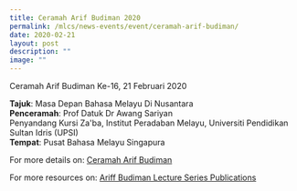 ```yaml
---
title: Ceramah Arif Budiman 2020
permalink: /mlcs/news-events/event/ceramah-arif-budiman/
date: 2020-02-21
layout: post
description: ""
image: ""
---
```

Ceramah Arif Budiman Ke-16, 21 Februari 2020  
  
**Tajuk**: Masa Depan Bahasa Melayu Di Nusantara  
**Penceramah**: Prof Datuk Dr Awang Sariyan  
Penyandang Kursi Za'ba, Institut Peradaban Melayu, Universiti Pendidikan Sultan Idris (UPSI)  
**Tempat**: Pusat Bahasa Melayu Singapura  
  
For more details on: [Ceramah Arif Budiman](/mlcs/professional-development-programmes/signature-programme-program-teras/ceramah-arif-budiman)

For more resources on: [Ariff Budiman Lecture Series Publications](/mlcs/resources/arif-budiman-lecture-series-ceramah-arif-budiman-publication)

